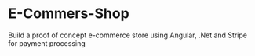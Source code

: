 # E-Commers-Shop
Build a proof of concept e-commerce store using Angular, .Net and Stripe for payment processing
